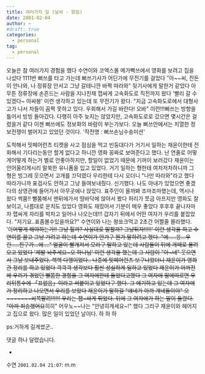 ```yaml
---
title: 여러가지 일 (날씨 - 맑음)
date: 2001-02-04
author: ~
#draft: true
categories:
  - personal
tag:
  - personal
---
```






오늘은 참 여러가지 경험을 했다
수연이와 코엑스몰 메가빡쓰에서 영화를 보려고 집을 나섰다
1111번 뻐쓰를 타고 가는데 뻐쓰기사가 어딘가에 무전기를 걸었다
"아~~씨, 잔돈이 안나와, 나 정류장 안서고 그냥 갈테니깐 바짝 따라와"
뒷기사에게 말한거 같았다
아무튼 정류장에 손흔드는 사람을 지나친채 잽싸게 고속화도로 직전까지 왔다
'빨리 갈 수 있겠다~ 아싸봉'
이런 생각하고 있는데 또 무전기가 왔다.
"지금 고속화도로에서 대형사고가 나서 차들이 꼼짝 못하고 있다.
우회해서 가길 바란다! 오바"
이런!!!뻐쓰는 방향을 틀어서 빙빙 돌아갔다.
다행히 아주 늦지는 않았지만, 고속화도로로 갔으면 몇시간은 걸렸을거 같다
이젠 뻐쓰에도 정보화의 바람이 부는가보다.
오늘 뻐쓰안에서는 치열한 정보전쟁이 벌어지고 있었던 것이다.
'작전명 : 뻐쓰손님수송미션'

도착해서 밋페어런츠 티켓을 사고 점심을 먹고 빈둥대다가
거기서 일하는 재윤이한테 전화해서 기다리는동안 할게 없다고 하니깐
영화 꽁짜로 보여준다고 했다.
난 연줄로 어떻게어떻게 하는거 별로 안좋아하지만,
할일이 없었기 때문에 기꺼이 보러갔다
재윤이는 안어울리게시리 말쑥한 유니폼을 입고 있었다.
거기 일하는 형한테 여차저차하니까 그 형은 빙그레 웃으면서 고개를 끄덕였다
우리한테 다시 오더니 "나만 따라와"라고 했다
따라가니까 표검사도 안하고 그냥 들여보내줬다. 신기했다.
나도 아내가 있었으면 좋겠다의 상영관에 들어가서 아무곳에나 앉았다.
표주인이 올까봐 조마조마했는데, 역시나 왔다 썩쭘!!
뻘쭘해서 맨뒤에가서 땅바닥에 앉아서 봤다
허리가 쪼금 아프지만 영화도 잘보이고, 나름대로 운치도 있었다
영화도 재밌어서 기분이 매우 좋았다 후후후
끝나자마자 잽싸게 자리를 박차고 일어나 나오는데!!!
갑자기 뒤에서 어떤 여자가 우리를 붙잡았다.
"저기요..표좀볼수있을까요?"
수연이와 나는 왕쑈크먹고 2초간 어쩔줄 몰라했다.
'아~~어떻게 해야하는가!! 그냥 튈까? 사실대로 말할까? 그냥튀자!!!!!'
이런 생각을 하고 수연이를 끌고 그냥 가려고 하는데
수연이가 안가구 뭔가 말하려고 했다.
"에.....응...우린.....친구가...에...."
얼굴이 빨개져서 모라구 말하고 있는데 사람들이 뒤에 개떼로 몰려오고 있었다
'제발 놔주세요~오 하나님'
이런 생각을 했는데 그 사람이 "아~네" 웃으면서 그냥 보내주었다. 헥헥
다행이었다..
나중에 밋페어런츠 보구나왔더니 재윤이가 영화관 정리를 하고 있었다
큭큭큭 생각보다 훨씬 성실하게 일하고 있었다
재윤이가 아까전에 우리가 겪었던 뻘쭘한 경험을 그 여자애한테 들었다고했다
그 여자애 말에따르면 우리뒤통수에 「표없음」이라고 써붙이고 있었다구 했다.
그 얘기하고 있는데 그 여자애가 정리하고 나오면서 우리를 보았다
재윤이가 말하길 "얘네가 아까 걔네들이야"
으~~~~~~~씨~~~~~~~~쪽팔려~~~~~~~~!!!!!!
우리는 잽~싸게 튀었다. 뒤에 그 여자애가 하는 말이 들렸다.
"아까 죄송했어요~~히히"
어우노~~나는 "안녕히계세요~!" 했다
그리구 재윤이와 헤어지고 집으로 왔다.
많은 일이 있었던 날이다.
하 하 하

ps:거하게 길게썼군..


 댓글 하나 달렸습니다.

- 
수연 `2001.02.04 21:07`: 
m.m




